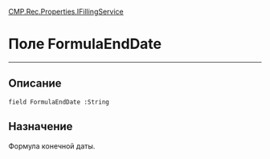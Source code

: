 ﻿---
Link: CMP.Rec.Properties.IFillingService.@FormulaEndDate
---

<!---  Навигация
[Имя проекта](#) :
-->
[CMP.Rec.Properties.IFillingService](Default)

# Поле FormulaEndDate
---

## Описание

    field FormulaEndDate :String

<!--
## Аргументы{#Args}

### Аргумент1

Описание аргумента 1
-->

## Назначение

Формула конечной даты.

<!--
## Пример

    FormulaEndDate...
-->


